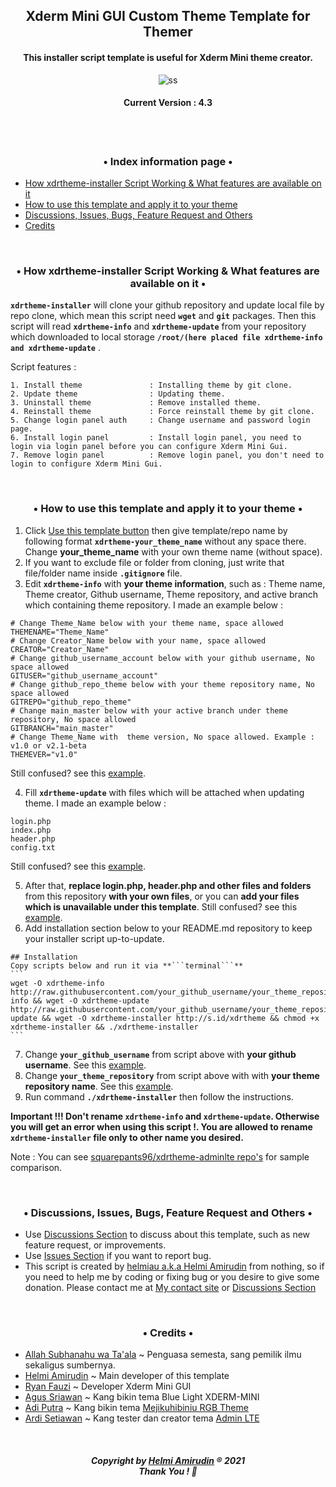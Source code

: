 
<h2 align="center">
Xderm Mini GUI Custom Theme Template for Themer
</h2>

<h4 align="center">
This installer script template is useful for Xderm Mini theme creator.
</h4>

<p align="center">
<img src="https://user-images.githubusercontent.com/20932301/126717702-d7c3e416-335e-44e5-b733-a0e7010a6659.png" alt="ss" class="center">
</p>

<h4 align="center">
Current Version : 4.3
</h4>


<br>
<br>
<h3 align="center">
• Index information page •
</h3>

- [How xdrtheme-installer Script Working & What features are available on it](https://github.com/helmiau/xdrtheme-themename#-how-xdrtheme-installer-script-working--what-features-are-available-on-it-)
- [How to use this template and apply it to your theme](https://github.com/helmiau/xdrtheme-themename#-how-to-use-this-template-and-apply-it-to-your-theme-)
- [Discussions, Issues, Bugs, Feature Request and Others](https://github.com/helmiau/xdrtheme-themename#-discussions-issues-bugs-feature-request-and-others-)
- [Credits](https://github.com/helmiau/xdrtheme-themename#-credits-)

<br>
<h3 align="center">
• How xdrtheme-installer Script Working & What features are available on it •
</h3>

**```xdrtheme-installer```** will clone your github repository and update local file by repo clone, which mean this script need **```wget```** and **```git```** packages. Then this script will read **```xdrtheme-info```** and **```xdrtheme-update```** from your repository which downloaded to local storage **```/root/(here placed file xdrtheme-info and xdrtheme-update```** . 

Script features :
```
1. Install theme               : Installing theme by git clone.
2. Update theme                : Updating theme.
3. Uninstall theme             : Remove installed theme.
4. Reinstall theme             : Force reinstall theme by git clone.
5. Change login panel auth     : Change username and password login page.
6. Install login panel         : Install login panel, you need to login via login panel before you can configure Xderm Mini Gui.
7. Remove login panel          : Remove login panel, you don't need to login to configure Xderm Mini Gui.
```

<br>
<h3 align="center">
• How to use this template and apply it to your theme •
</h3>

1. Click [Use this template button](https://github.com/helmiau/xdrtheme-themename/generate) then give template/repo name by following format **```xdrtheme-your_theme_name```** without any space there. Change **your_theme_name** with your own theme name (without space).
2. If you want to exclude file or folder from cloning, just write that file/folder name inside **```.gitignore```** file.
3. Edit **```xdrtheme-info```** with **your theme information**, such as : Theme name, Theme creator, Github username, Theme repository, and active branch which containing theme repository. I made an example below :

```
# Change Theme_Name below with your theme name, space allowed
THEMENAME="Theme_Name"
# Change Creator_Name below with your name, space allowed
CREATOR="Creator_Name"
# Change github_username_account below with your github username, No space allowed
GITUSER="github_username_account"
# Change github_repo_theme below with your theme repository name, No space allowed
GITREPO="github_repo_theme"
# Change main_master below with your active branch under theme repository, No space allowed
GITBRANCH="main_master"
# Change Theme_Name with  theme version, No space allowed. Example : v1.0 or v2.1-beta
THEMEVER="v1.0"
```
Still confused? see this [example](https://github.com/squarepants96/xdrtheme-adminlte/blob/main/xdrtheme-info).

4. Fill **```xdrtheme-update```** with files which will be attached when updating theme. I made an example below :

```
login.php
index.php
header.php
config.txt
```
Still confused? see this [example](https://github.com/squarepants96/xdrtheme-adminlte/blob/main/xdrtheme-update).

5. After that, **replace login.php, header.php and other files and folders** from this repository **with your own files**, or you can **add your files which is unavailable under this template**. Still confused? see this [example](https://github.com/squarepants96/xdrtheme-adminlte).
6. Add installation section below to your README.md repository to keep your installer script up-to-update.

````
## Installation
Copy scripts below and run it via **```terminal```**
```
wget -O xdrtheme-info http://raw.githubusercontent.com/your_github_username/your_theme_repository/main/xdrtheme-info && wget -O xdrtheme-update http://raw.githubusercontent.com/your_github_username/your_theme_repository/main/xdrtheme-update && wget -O xdrtheme-installer http://s.id/xdrtheme && chmod +x xdrtheme-installer && ./xdrtheme-installer
```
````

7. Change **```your_github_username```** from script above with **your github username**. See this [example](https://github.com/squarepants96/xdrtheme-adminlte).
8. Change **```your_theme_repository```** from script above with with **your theme repository name**. See this [example](https://github.com/squarepants96/xdrtheme-adminlte).
9. Run command **```./xdrtheme-installer```** then follow the instructions.

**Important !!! Don't rename ```xdrtheme-info``` and ```xdrtheme-update```. Otherwise you will get an error when using this script !. You are allowed to rename ```xdrtheme-installer``` file only to other name you desired.** 

Note : You can see [squarepants96/xdrtheme-adminlte repo's](https://github.com/squarepants96/xdrtheme-adminlte) for sample comparison.


<br>
<h3 align="center">
• Discussions, Issues, Bugs, Feature Request and Others •
</h3>

- Use [Discussions Section](https://github.com/helmiau/xdrtheme-themename/discussions) to discuss about this template, such as new feature request, or improvements.
- Use [Issues Section](https://github.com/helmiau/xdrtheme-themename/issues) if you want to report bug.
- This script is created by [helmiau a.k.a Helmi Amirudin](https://github.com/helmiau) from nothing, so if you need to help me by coding or fixing bug or you desire to give some donation. Please contact me at [My contact site](https://me.helmiau.my.id) or [Discussions Section](https://github.com/helmiau/xdrtheme-themename/discussions)

<br>
<h3 align="center">
• Credits •
</h3>

- [Allah Subhanahu wa Ta'ala](https://id.wikipedia.org/wiki/Allah) ~ Penguasa semesta, sang pemilik ilmu sekaligus sumbernya.
- [Helmi Amirudin](https://github.com/helmiau) ~ Main developer of this template
- [Ryan Fauzi](https://github.com/ryanfauzi1) ~ Developer Xderm Mini GUI
- [Agus Sriawan](https://www.facebook.com/agussriawan.id) ~ Kang bikin tema Blue Light XDERM-MINI
- [Adi Putra](https://github.com/Putra-0) ~ Kang bikin tema [Mejikuhibiniu RGB Theme](https://github.com/Putra-0/theme-xderm-putra)
- [Ardi Setiawan](https://github.com/squarepants96) ~ Kang tester dan creator tema [Admin LTE](https://github.com/squarepants96/xdrtheme-adminlte)

<br>
<h5 align="center">Copyright by <a href="https://helmiau.github.io">Helmi Amirudin</a> ® 2021 <br> Thank You ! 🤝</h3>
